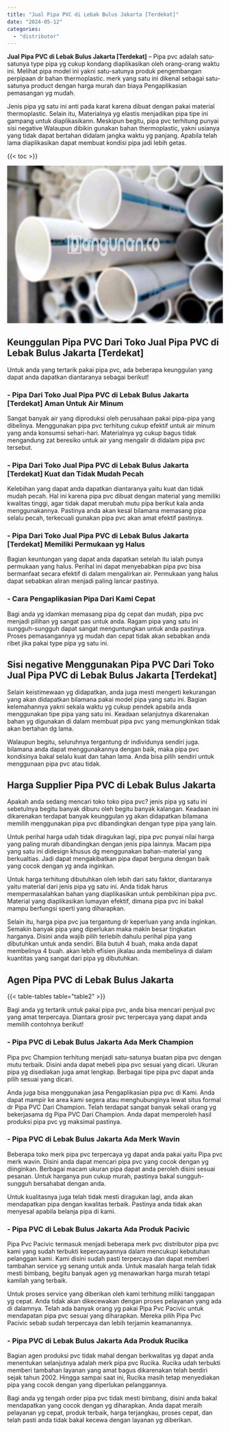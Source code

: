 ```yaml
---
title: "Jual Pipa PVC di Lebak Bulus Jakarta [Terdekat]"
date: "2024-05-12"
categories: 
  - "distributor"
---
```


**Jual Pipa PVC di Lebak Bulus Jakarta \[Terdekat\]** – Pipa pvc adalah satu-satunya type pipa yg cukup kondang diaplikasikan oleh orang-orang waktu ini. Melihat pipa model ini yakni satu-satunya produk pengembangan perpipaan dr bahan thermoplastic. merk yang satu ini dikenal sebagai satu-satunya product dengan harga murah dan biaya Pengaplikasian pemasangan yg mudah.

Jenis pipa yg satu ini anti pada karat karena dibuat dengan pakai material thermoplastic. Selain itu, Materialnya yg elastis menjadikan pipa tipe ini gampang untuk diaplikasikann. Meskipun begitu, pipa pvc terhitung punyai sisi negative Walaupun dibikin gunakan bahan thermoplastic, yakni usianya yang tidak dapat bertahan didalam jangka waktu yg panjang. Apabila telah lama diaplikasikan dapat membuat kondisi pipa jadi lebih getas.

{{< toc >}}

![Jual Pipa PVC di Lebak Bulus Jakarta [Terdekat]](/images/jaul-pipa-pvc-04.png)

## Keunggulan Pipa PVC Dari Toko Jual Pipa PVC di Lebak Bulus Jakarta \[Terdekat\]

Untuk anda yang tertarik pakai pipa pvc, ada beberapa keunggulan yang dapat anda dapatkan diantaranya sebagai berikut!

### \- Pipa Dari Toko Jual Pipa PVC di Lebak Bulus Jakarta \[Terdekat\] Aman Untuk Air Minum

Sangat banyak air yang diproduksi oleh perusahaan pakai pipa-pipa yang dibelinya. Menggunakan pipa pvc terhitung cukup efektif untuk air minum yang anda konsumsi sehari-hari. Materialnya yg cukup bagus tidak mengandung zat beresiko untuk air yang mengalir di didalam pipa pvc tersebut.

### \- Pipa Dari Toko Jual Pipa PVC di Lebak Bulus Jakarta \[Terdekat\] Kuat dan Tidak Mudah Pecah

Kelebihan yang dapat anda dapatkan diantaranya yaitu kuat dan tidak mudah pecah. Hal ini karena pipa pvc dibuat dengan material yang memiliki kwalitas tinggi, agar tidak dapat merubah mutu pipa berikut kala anda menggunakannya. Pastinya anda akan kesal bilamana memasang pipa selalu pecah, terkecuali gunakan pipa pvc akan amat efektif pastinya.

### \- Pipa Dari Toko Jual Pipa PVC di Lebak Bulus Jakarta \[Terdekat\] Memiliki Permukaan yg Halus

Bagian keuntungan yang dapat anda dapatkan setelah itu ialah punya permukaan yang halus. Perihal ini dapat menyebabkan pipa pvc bisa bermanfaat secara efektif di dalam mengalirkan air. Permukaan yang halus dapat sebabkan aliran menjadi paling lancar pastinya.

### \- Cara Pengaplikasian Pipa Dari Kami Cepat

Bagi anda yg idamkan memasang pipa dg cepat dan mudah, pipa pvc menjadi pilihan yg sangat pas untuk anda. Ragam pipa yang satu ini sungguh-sungguh dapat sangat menguntungkan untuk anda pastinya. Proses pemasangannya yg mudah dan cepat tidak akan sebabkan anda ribet jika pakai type pipa yg satu ini.

## Sisi negative Menggunakan Pipa PVC Dari Toko Jual Pipa PVC di Lebak Bulus Jakarta \[Terdekat\]

Selain keistimewaan yg didapatkan, anda juga mesti mengerti kekurangan yang akan didapatkan bilamana pakai model pipa yang satu ini. Bagian kelemahannya yakni sekala waktu yg cukup pendek apabila anda menggunakan tipe pipa yang satu ini. Keadaan selanjutnya dikarenakan bahan yg digunakan di dalam membuat pipa pvc yang memungkinkan tidak akan bertahan dg lama.

Walaupun begitu, seluruhnya tergantung dr individunya sendiri juga. bilamana anda dapat menggunakannya dengan baik, maka pipa pvc kondisinya bakal selalu kuat dan tahan lama. Anda bisa pilih sendiri untuk menggunaan pipa pvc atau tidak.

## Harga Supplier Pipa PVC di Lebak Bulus Jakarta

Apakah anda sedang mencari toko toko pipa pvc? jenis pipa yg satu ini sebetulnya begitu banyak diburu oleh begitu banyak kalangan. Keadaan ini dikarenakan terdapat banyak keunggulan yg akan didapatkan bilamana memilih menggunakan pipa pvc dibandingkan dengan type pipa yang lain.

Untuk perihal harga udah tidak diragukan lagi, pipa pvc punyai nilai harga yang paling murah dibandingkan dengan jenis pipa lainnya. Macam pipa yang satu ini didesign khusus dg menggunakan bahan-material yang berkualtias. Jadi dapat mengakibatkan pipa dapat berguna dengan baik yang cocok dengan yg anda inginkan.

Untuk harga terhitung dibutuhkan oleh lebih dari satu faktor, diantaranya yaitu material dari jenis pipa yg satu ini. Anda tidak harus mempermasalahkan bahan yang diaplikasikan untuk pembikinan pipa pvc. Material yang diaplikasikan lumayan efektif, dimana pipa pvc ini bakal mampu berfungsi sperti yang diharapkan.

Selain itu, harga pipa pvc jua tergantung dr keperluan yang anda inginkan. Semakin banyak pipa yang diperlukan maka makin besar tingkatan harganya. Disini anda wajib pilih terlebih dahulu perihal pipa yang dibutuhkan untuk anda sendiri. Bila butuh 4 buah, maka anda dapat membelinya 4 buah. akan lebih efisien jikalau anda membelinya di dalam kuantitas yang sangat dari pipa yg dibutuhkan.

## Agen Pipa PVC di Lebak Bulus Jakarta

{{< table-tables table="table2" >}}

Bagi anda yg tertarik untuk pakai pipa pvc, anda bisa mencari penjual pvc yang amat terpercaya. Diantara grosir pvc terpercaya yang dapat anda memilih contohnya berikut!

### \- Pipa PVC di Lebak Bulus Jakarta Ada Merk Champion

Pipa pvc Champion terhitung menjadi satu-satunya buatan pipa pvc dengan mutu terbaik. Disini anda dapat mebeli pipa pvc sesuai yang dicari. Ukuran pipa yg disediakan juga amat lengkap. Berbagai tipe pipa pvc dapat anda pilih sesuai yang dicari.

Anda juga bisa menggunakan jasa Pengaplikasian pipa pvc di Kami. Anda dapat mampir ke area kami segera atau menghubunginya lewat situs formal dr Pipa PVC Dari Champion. Telah terdapat sangat banyak sekali orang yg bekerjasama dg Pipa PVC Dari Champion. Anda dapat memperoleh hasil produksi pipa pvc yg maksimal pastinya.

### \- Pipa PVC di Lebak Bulus Jakarta Ada Merk Wavin

Beberapa toko merk pipa pvc terpercaya yg dapat anda pakai yaitu Pipa pvc merk wavin. Disini anda dapat mencari pipa pvc yang cocok dengan yg diinginkan. Berbagai macam ukuran pipa dapat anda peroleh disini sesuai pesanan. Untuk harganya pun cukup murah, pastinya bakal sungguh-sungguh bersahabat dengan anda.

Untuk kualitasnya juga telah tidak mesti diragukan lagi, anda akan mendapatkan pipa dengan kwalitas terbaik. Pastinya anda tidak akan menyesal apabila belanja pipa di kami.

### \- Pipa PVC di Lebak Bulus Jakarta Ada Produk Pacivic

Pipa Pvc Pacivic termasuk menjadi beberapa merk pvc distributor pipa pvc kami yang sudah terbukti kepercayaannya dalam mencukupi kebutuhan pelanggan kami. Kami disini sudah pasti terpercaya dan dapat memberi tambahan service yg senang untuk anda. Untuk masalah harga telah tidak mesti bimbang, begitu banyak agen yg menawarkan harga murah tetapi kamilah yang terbaik.

Untuk proses service yang diberikan oleh kami terhitung miliki tanggapan yg cepat. Anda tidak akan dikecewakan dengan proses pelayanan yang ada di dalamnya. Telah ada banyak orang yg pakai Pipa Pvc Pacivic untuk mendapatan pipa pvc sesuai yang diharapkan. Mereka pilih Pipa Pvc Pacivic sebab sudah terpercaya dan lebih terjamin keamanannya.

### \- Pipa PVC di Lebak Bulus Jakarta Ada Produk Rucika

Bagian agen produksi pvc tidak mahal dengan berkwalitas yg dapat anda menentukan selanjutnya adalah merk pipa pvc Rucika. Rucika udah terbukti memberi tambahan layanan yang amat bagus dikarenakan telah berdiri sejak tahun 2002. Hingga sampai saat ini, Rucika masih tetap menyediakan pipa yang cocok dengan yang diperlukan pelanggannya.

Bagi anda yg tengah order pipa pvc tidak mesti bimbang, disini anda bakal mendapatkan yang cocok dengan yg diharapkan. Anda dapat meraih pelayanan yg cepat, produk terbaik, harga terjangkau, proses cepat, dan telah pasti anda tidak bakal kecewa dengan layanan yg diberikan.
